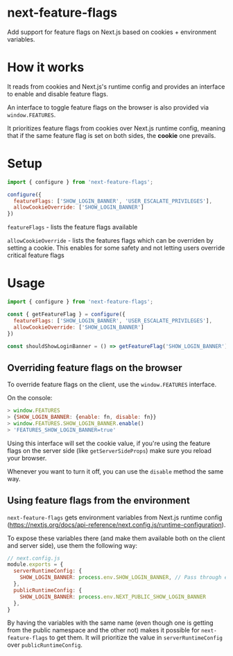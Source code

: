 # next-feature-flags

Add support for feature flags on Next.js based on cookies + environment variables.

# How it works

It reads from cookies and Next.js's runtime config and provides an interface to enable and disable feature flags.

An interface to toggle feature flags on the browser is also provided via `window.FEATURES`.

It prioritizes feature flags from cookies over Next.js runtime config, meaning that if the same feature flag is set on both sides, the **cookie** one prevails.

# Setup

```js
import { configure } from 'next-feature-flags';

configure({
  featureFlags: ['SHOW_LOGIN_BANNER', 'USER_ESCALATE_PRIVILEGES'],
  allowCookieOverride: ['SHOW_LOGIN_BANNER']
})
```

`featureFlags` - lists the feature flags available 

`allowCookieOverride` - lists the features flags which can be overriden by setting a cookie. This enables for some safety and not letting users override critical feature flags

# Usage

```js
import { configure } from 'next-feature-flags';

const { getFeatureFlag } = configure({
  featureFlags: ['SHOW_LOGIN_BANNER', 'USER_ESCALATE_PRIVILEGES'],
  allowCookieOverride: ['SHOW_LOGIN_BANNER']
})

const shouldShowLoginBanner = () => getFeatureFlag('SHOW_LOGIN_BANNER')
```

## Overriding feature flags on the browser

To override feature flags on the client, use the `window.FEATURES` interface.

On the console:

```js
> window.FEATURES
> {SHOW_LOGIN_BANNER: {enable: fn, disable: fn}}
> window.FEATURES.SHOW_LOGIN_BANNER.enable()
> 'FEATURES_SHOW_LOGIN_BANNER=true'
```

Using this interface will set the cookie value, if you're using the feature flags on the server side (like `getServerSideProps`) make sure you reload your browser.

Whenever you want to turn it off, you can use the `disable` method the same way.

## Using feature flags from the environment

`next-feature-flags` gets environment variables from Next.js runtime config (https://nextjs.org/docs/api-reference/next.config.js/runtime-configuration).

To expose these variables there (and make them available both on the client and server side), use them the following way:

```js
// next.config.js
module.exports = {
  serverRuntimeConfig: {
    SHOW_LOGIN_BANNER: process.env.SHOW_LOGIN_BANNER, // Pass through env variables
  },
  publicRuntimeConfig: {
    SHOW_LOGIN_BANNER: process.env.NEXT_PUBLIC_SHOW_LOGIN_BANNER
  },
}
```

By having the variables with the same name (even though one is getting from the public namespace and the other not) makes it possible for `next-feature-flags` to get them. It will prioritize the value in `serverRuntimeConfig` over `publicRuntimeConfig`.

